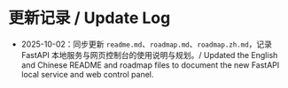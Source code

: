 # 更新记录 / Update Log

- 2025-10-02：同步更新 `readme.md`、`roadmap.md`、`roadmap.zh.md`，记录 FastAPI 本地服务与网页控制台的使用说明与规划。/ Updated the English and Chinese README and roadmap files to document the new FastAPI local service and web control panel.
